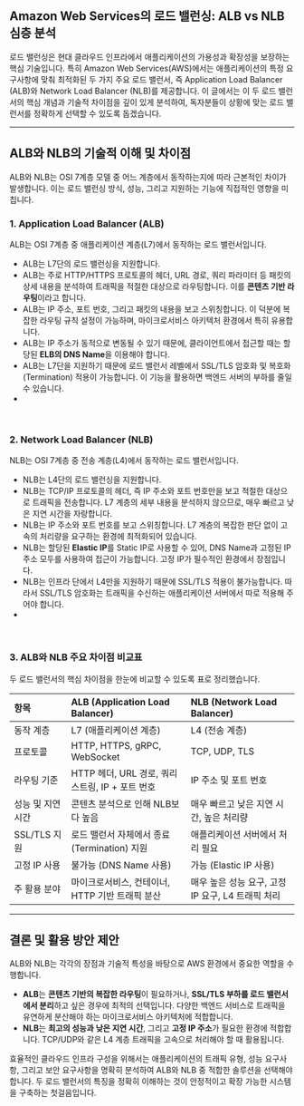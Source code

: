 ## Amazon Web Services의 로드 밸런싱: ALB vs NLB 심층 분석

로드 밸런싱은 현대 클라우드 인프라에서 애플리케이션의 가용성과 확장성을 보장하는 핵심 기술입니다. 특히 Amazon Web Services(AWS)에서는 애플리케이션의 특정 요구사항에 맞춰 최적화된 두 가지 주요 로드 밸런서, 즉 Application Load Balancer (ALB)와 Network Load Balancer (NLB)를 제공합니다. 이 글에서는 이 두 로드 밸런서의 핵심 개념과 기술적 차이점을 깊이 있게 분석하여, 독자분들이 상황에 맞는 로드 밸런서를 정확하게 선택할 수 있도록 돕겠습니다.

-----

## ALB와 NLB의 기술적 이해 및 차이점

ALB와 NLB는 OSI 7계층 모델 중 어느 계층에서 동작하는지에 따라 근본적인 차이가 발생합니다. 이는 로드 밸런싱 방식, 성능, 그리고 지원하는 기능에 직접적인 영향을 미칩니다.

### 1\. Application Load Balancer (ALB)

ALB는 OSI 7계층 중 애플리케이션 계층(L7)에서 동작하는 로드 밸런서입니다.

  * ALB는 L7단의 로드 밸런싱을 지원합니다.
  * ALB는 주로 HTTP/HTTPS 프로토콜의 헤더, URL 경로, 쿼리 파라미터 등 패킷의 상세 내용을 분석하여 트래픽을 적절한 대상으로 라우팅합니다. 이를 **콘텐츠 기반 라우팅**이라고 합니다.
  * ALB는 IP 주소, 포트 번호, 그리고 패킷의 내용을 보고 스위칭합니다. 이 덕분에 복잡한 라우팅 규칙 설정이 가능하며, 마이크로서비스 아키텍처 환경에서 특히 유용합니다.
  * ALB는 IP 주소가 동적으로 변동될 수 있기 때문에, 클라이언트에서 접근할 때는 할당된 **ELB의 DNS Name**을 이용해야 합니다.
  * ALB는 L7단을 지원하기 때문에 로드 밸런서 레벨에서 SSL/TLS 암호화 및 복호화(Termination) 적용이 가능합니다. 이 기능을 활용하면 백엔드 서버의 부하를 줄일 수 있습니다.
  * 

<br>

### 2\. Network Load Balancer (NLB)

NLB는 OSI 7계층 중 전송 계층(L4)에서 동작하는 로드 밸런서입니다.

  * NLB는 L4단의 로드 밸런싱을 지원합니다.
  * NLB는 TCP/IP 프로토콜의 헤더, 즉 IP 주소와 포트 번호만을 보고 적절한 대상으로 트래픽을 전송합니다. L7 계층의 세부 내용을 분석하지 않으므로, 매우 빠르고 낮은 지연 시간을 자랑합니다.
  * NLB는 IP 주소와 포트 번호를 보고 스위칭합니다. L7 계층의 복잡한 판단 없이 고속의 처리량을 요구하는 환경에 최적화되어 있습니다.
  * NLB는 할당된 **Elastic IP**를 Static IP로 사용할 수 있어, DNS Name과 고정된 IP 주소 모두를 사용하여 접근이 가능합니다. 고정 IP가 필수적인 환경에서 장점입니다.
  * NLB는 인프라 단에서 L4만을 지원하기 때문에 SSL/TLS 적용이 불가능합니다. 따라서 SSL/TLS 암호화는 트래픽을 수신하는 애플리케이션 서버에서 따로 적용해 주어야 합니다.
  * 

<br>

### 3\. ALB와 NLB 주요 차이점 비교표

두 로드 밸런서의 핵심 차이점을 한눈에 비교할 수 있도록 표로 정리했습니다.

| 항목 | ALB (Application Load Balancer) | NLB (Network Load Balancer) |
| :--- | :--- | :--- |
| 동작 계층 | L7 (애플리케이션 계층) | L4 (전송 계층) |
| 프로토콜 | HTTP, HTTPS, gRPC, WebSocket | TCP, UDP, TLS |
| 라우팅 기준 | HTTP 헤더, URL 경로, 쿼리 스트링, IP + 포트 번호 | IP 주소 및 포트 번호 |
| 성능 및 지연 시간 | 콘텐츠 분석으로 인해 NLB보다 높음 | 매우 빠르고 낮은 지연 시간, 높은 처리량 |
| SSL/TLS 지원 | 로드 밸런서 자체에서 종료(Termination) 지원 | 애플리케이션 서버에서 처리 필요 |
| 고정 IP 사용 | 불가능 (DNS Name 사용) | 가능 (Elastic IP 사용) |
| 주 활용 분야 | 마이크로서비스, 컨테이너, HTTP 기반 트래픽 분산 | 매우 높은 성능 요구, 고정 IP 요구, L4 트래픽 처리 |

-----

## 결론 및 활용 방안 제안

ALB와 NLB는 각각의 장점과 기술적 특성을 바탕으로 AWS 환경에서 중요한 역할을 수행합니다.

  * **ALB**는 **콘텐츠 기반의 복잡한 라우팅**이 필요하거나, **SSL/TLS 부하를 로드 밸런서에서 분리**하고 싶은 경우에 최적의 선택입니다. 다양한 백엔드 서비스로 트래픽을 유연하게 분산해야 하는 마이크로서비스 아키텍처에 적합합니다.
  * **NLB**는 **최고의 성능과 낮은 지연 시간**, 그리고 **고정 IP 주소**가 필요한 환경에 적합합니다. TCP/UDP와 같은 L4 계층 트래픽을 고속으로 처리해야 할 때 활용됩니다.

효율적인 클라우드 인프라 구성을 위해서는 애플리케이션의 트래픽 유형, 성능 요구사항, 그리고 보안 요구사항을 명확히 분석하여 ALB와 NLB 중 적합한 솔루션을 선택해야 합니다. 두 로드 밸런서의 특징을 정확히 이해하는 것이 안정적이고 확장 가능한 시스템을 구축하는 첫걸음입니다.